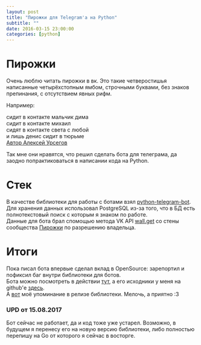 ```yaml
---
layout: post
title: "Пирожки для Telegram'a на Python"
subtitle: ""
date: 2016-03-15 23:00:00
categories: [python]
---
```


# Пирожки 
Очень люблю читать пирожки в вк. 
Это такие четверостишья написанные четырёхстопным ямбом, строчными буквами, без знаков препинания, с отсутствием явных рифм. 

Например:

сидит в контакте мальчик дима<br/>
сидит в контакте михаил<br/>
сидят в контакте света с любой<br/>
и лишь денис сидит в тюрьме<br /> 
[Автор Алексей Урсегов](https://vk.com/perawki?w=wall-28122932_15838)

Так мне они нравятся, что решил сделать бота для телеграма, да заодно попрактиковаться в написании кода на Python.

# Стек
В качестве библиотеки для работы с ботами взял [python-telegram-bot](https://github.com/python-telegram-bot/python-telegram-bot).<br/>
Для хранения данных использовал PostgreSQL из-за того, что в БД есть полнотекстовый поиск с которым я знаком по работе.<br/>
Данные для бота брал спомощью метода VK API [wall.get](http://api.vk.com/method/wall.get) со стены сообщества [Пирожки](https://vk.com/perawki) по разрешению владельца.

# Итоги
Пока писал бота впервые сделал вклад в OpenSource: зарепортил и пофиксил баг внутри библиотеки для ботов.<br/>
Бота можно посмотреть в действии [тут](http://telegram.me/pirozkibot), а его исходники у меня на github'е [здесь](https://github.com/shelomentsevd/PirozkiBot).<br />
А [вот](https://github.com/python-telegram-bot/python-telegram-bot/releases/tag/v3.4) моё упоминание в релизе библиотеки. Мелочь, а приятно :3

### UPD от 15.08.2017
Бот сейчас не работает, да и код тоже уже устарел. Возможно, в будущем я перенесу его на новую версию библиотеки, либо полностью перепишу на Go от которого я сейчас в восторге.

